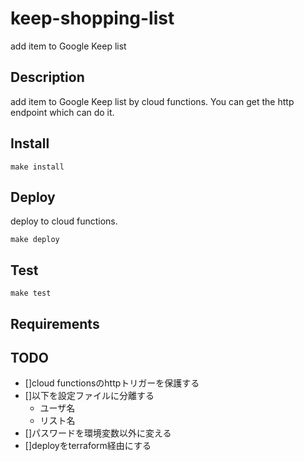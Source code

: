 # keep-shopping-list

add item to Google Keep list

## Description

add item to Google Keep list by cloud functions.
You can get the http endpoint which can do it.

## Install

`make install`

## Deploy

deploy to cloud functions.

`make deploy`

## Test

`make test`

## Requirements

## TODO

- []cloud functionsのhttpトリガーを保護する
- []以下を設定ファイルに分離する
  - ユーザ名
  - リスト名
- []パスワードを環境変数以外に変える
- []deployをterraform経由にする
